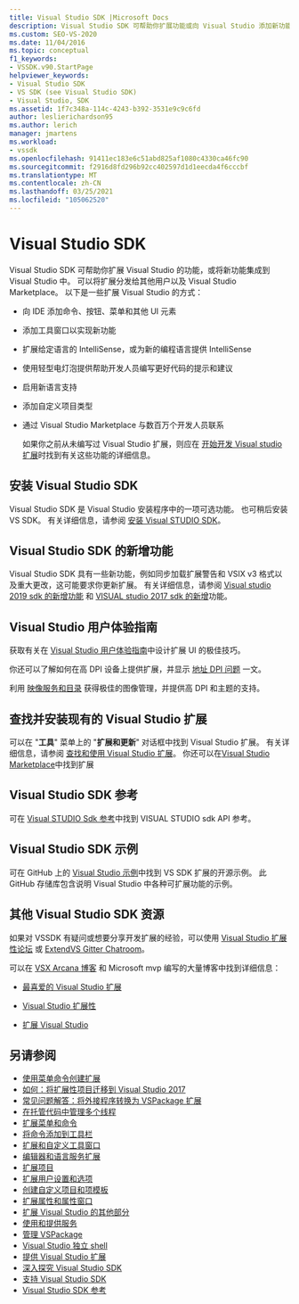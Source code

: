 ```yaml
---
title: Visual Studio SDK |Microsoft Docs
description: Visual Studio SDK 可帮助你扩展功能或向 Visual Studio 添加新功能。 了解可用于扩展 Visual Studio 的一些方式。
ms.custom: SEO-VS-2020
ms.date: 11/04/2016
ms.topic: conceptual
f1_keywords:
- VSSDK.v90.StartPage
helpviewer_keywords:
- Visual Studio SDK
- VS SDK (see Visual Studio SDK)
- Visual Studio, SDK
ms.assetid: 1f7c348a-114c-4243-b392-3531e9c9c6fd
author: leslierichardson95
ms.author: lerich
manager: jmartens
ms.workload:
- vssdk
ms.openlocfilehash: 91411ec183e6c51abd825af1080c4330ca46fc90
ms.sourcegitcommit: f2916d8fd296b92cc402597d1d1eecda4f6cccbf
ms.translationtype: MT
ms.contentlocale: zh-CN
ms.lasthandoff: 03/25/2021
ms.locfileid: "105062520"
---
```

# <a name="visual-studio-sdk"></a>Visual Studio SDK
Visual Studio SDK 可帮助你扩展 Visual Studio 的功能，或将新功能集成到 Visual Studio 中。 可以将扩展分发给其他用户以及 Visual Studio Marketplace。 以下是一些扩展 Visual Studio 的方式：

- 向 IDE 添加命令、按钮、菜单和其他 UI 元素

- 添加工具窗口以实现新功能

- 扩展给定语言的 IntelliSense，或为新的编程语言提供 IntelliSense

- 使用轻型电灯泡提供帮助开发人员编写更好代码的提示和建议

- 启用新语言支持

- 添加自定义项目类型

- 通过 Visual Studio Marketplace 与数百万个开发人员联系

  如果你之前从未编写过 Visual Studio 扩展，则应在 [开始开发 Visual studio 扩展](../extensibility/starting-to-develop-visual-studio-extensions.md)时找到有关这些功能的详细信息。

## <a name="install-the-visual-studio-sdk"></a>安装 Visual Studio SDK
 Visual Studio SDK 是 Visual Studio 安装程序中的一项可选功能。 也可稍后安装 VS SDK。 有关详细信息，请参阅 [安装 Visual STUDIO SDK](../extensibility/installing-the-visual-studio-sdk.md)。

## <a name="whats-new-in-the-visual-studio-sdk"></a>Visual Studio SDK 的新增功能
 Visual Studio SDK 具有一些新功能，例如同步加载扩展警告和 VSIX v3 格式以及重大更改，这可能要求你更新扩展。 有关详细信息，请参阅 [Visual studio 2019 sdk 的新增功能](../extensibility/whats-new-visual-studio-2019-sdk.md) 和 [VISUAL studio 2017 sdk 的新增](../extensibility/what-s-new-in-the-visual-studio-2017-sdk.md)功能。

## <a name="visual-studio-user-experience-guidelines"></a>Visual Studio 用户体验指南
 获取有关在 [Visual Studio 用户体验指南](../extensibility/ux-guidelines/visual-studio-user-experience-guidelines.md)中设计扩展 UI 的极佳技巧。

 你还可以了解如何在高 DPI 设备上提供扩展，并显示 [地址 DPI 问题](../extensibility/addressing-dpi-issues2.md) 一文。

 利用 [映像服务和目录](../extensibility/image-service-and-catalog.md) 获得极佳的图像管理，并提供高 DPI 和主题的支持。

## <a name="find-and-install-existing-visual-studio-extensions"></a>查找并安装现有的 Visual Studio 扩展
 可以在 "**工具**" 菜单上的 "**扩展和更新**" 对话框中找到 Visual Studio 扩展。 有关详细信息，请参阅 [查找和使用 Visual Studio 扩展](../ide/finding-and-using-visual-studio-extensions.md)。 你还可以在[Visual Studio Marketplace](https://marketplace.visualstudio.com/)中找到扩展

## <a name="visual-studio-sdk-reference"></a>Visual Studio SDK 参考
 可在 [Visual STUDIO Sdk 参考](../extensibility/visual-studio-sdk-reference.md)中找到 VISUAL STUDIO sdk API 参考。

## <a name="visual-studio-sdk-samples"></a>Visual Studio SDK 示例
 可在 GitHub 上的 [Visual Studio 示例](https://github.com/Microsoft/VSSDK-Extensibility-Samples)中找到 VS SDK 扩展的开源示例。 此 GitHub 存储库包含说明 Visual Studio 中各种可扩展功能的示例。

## <a name="other-visual-studio-sdk-resources"></a>其他 Visual Studio SDK 资源
 如果对 VSSDK 有疑问或想要分享开发扩展的经验，可以使用 [Visual Studio 扩展性论坛](https://social.msdn.microsoft.com/Forums/vstudio/home?forum=vsx) 或 [ExtendVS Gitter Chatroom](https://gitter.im/Microsoft/extendvs)。

 可以在 [VSX Arcana 博客](/archive/blogs/vsx/) 和 Microsoft mvp 编写的大量博客中找到详细信息：

- [最喜爱的 Visual Studio 扩展](https://scottdorman.blog/2014/10/05/favorite-visual-studio-extensions/)

- [Visual Studio 扩展性](http://www.visualstudioextensibility.com/overview/vs/)

- [扩展 Visual Studio](https://blog.slaks.net/2013-10-18/extending-visual-studio-part-1-getting-started/)

## <a name="see-also"></a>另请参阅

- [使用菜单命令创建扩展](../extensibility/creating-an-extension-with-a-menu-command.md)
- [如何：将扩展性项目迁移到 Visual Studio 2017](../extensibility/how-to-migrate-extensibility-projects-to-visual-studio-2017.md)
- [常见问题解答：将外接程序转换为 VSPackage 扩展](/previous-versions/visualstudio/visual-studio-2015/extensibility/faq-converting-add-ins-to-vspackage-extensions?preserve-view=true&view=vs-2015)
- [在托管代码中管理多个线程](../extensibility/managing-multiple-threads-in-managed-code.md)
- [扩展菜单和命令](../extensibility/extending-menus-and-commands.md)
- [将命令添加到工具栏](../extensibility/adding-commands-to-toolbars.md)
- [扩展和自定义工具窗口](../extensibility/extending-and-customizing-tool-windows.md)
- [编辑器和语言服务扩展](../extensibility/editor-and-language-service-extensions.md)
- [扩展项目](../extensibility/extending-projects.md)
- [扩展用户设置和选项](../extensibility/extending-user-settings-and-options.md)
- [创建自定义项目和项模板](../extensibility/creating-custom-project-and-item-templates.md)
- [扩展属性和属性窗口](../extensibility/extending-properties-and-the-property-window.md)
- [扩展 Visual Studio 的其他部分](../extensibility/extending-other-parts-of-visual-studio.md)
- [使用和提供服务](../extensibility/using-and-providing-services.md)
- [管理 VSPackage](../extensibility/managing-vspackages.md)
- [Visual Studio 独立 shell](https://visualstudio.microsoft.com/vs/older-downloads/isolated-shell/)
- [提供 Visual Studio 扩展](../extensibility/shipping-visual-studio-extensions.md)
- [深入探究 Visual Studio SDK](../extensibility/internals/inside-the-visual-studio-sdk.md)
- [支持 Visual Studio SDK](../extensibility/support-for-the-visual-studio-sdk.md)
- [Visual Studio SDK 参考](../extensibility/visual-studio-sdk-reference.md)